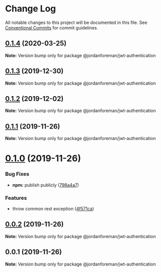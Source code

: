 # Change Log

All notable changes to this project will be documented in this file.
See [Conventional Commits](https://conventionalcommits.org) for commit guidelines.

## [0.1.4](https://github.com/jordanforeman/jwt-authentication/compare/@jordanforeman/jwt-authentication@0.1.3...@jordanforeman/jwt-authentication@0.1.4) (2020-03-25)

**Note:** Version bump only for package @jordanforeman/jwt-authentication





## [0.1.3](https://github.com/jordanforeman/jwt-authentication/compare/@jordanforeman/jwt-authentication@0.1.2...@jordanforeman/jwt-authentication@0.1.3) (2019-12-30)

**Note:** Version bump only for package @jordanforeman/jwt-authentication





## [0.1.2](https://github.com/jordanforeman/jwt-authentication/compare/@jordanforeman/jwt-authentication@0.1.1...@jordanforeman/jwt-authentication@0.1.2) (2019-12-02)

**Note:** Version bump only for package @jordanforeman/jwt-authentication





## [0.1.1](https://github.com/jordanforeman/jwt-authentication/compare/@jordanforeman/jwt-authentication@0.1.0...@jordanforeman/jwt-authentication@0.1.1) (2019-11-26)

**Note:** Version bump only for package @jordanforeman/jwt-authentication





# [0.1.0](https://github.com/jordanforeman/jwt-authentication/compare/@jordanforeman/jwt-authentication@0.0.2...@jordanforeman/jwt-authentication@0.1.0) (2019-11-26)


### Bug Fixes

* **npm:** publish publicly ([798a4a7](https://github.com/jordanforeman/jwt-authentication/commit/798a4a7af7ef09baee79a57344134d6f36d8614a))


### Features

* throw common rest exception ([4f571ca](https://github.com/jordanforeman/jwt-authentication/commit/4f571caf5dcd55a9fa907333d9e9cb0cb713e591))





## [0.0.2](https://github.com/jordanforeman/jwt-authentication/compare/@jordanforeman/jwt-authentication@0.0.1...@jordanforeman/jwt-authentication@0.0.2) (2019-11-26)

**Note:** Version bump only for package @jordanforeman/jwt-authentication





## 0.0.1 (2019-11-26)

**Note:** Version bump only for package @jordanforeman/jwt-authentication
